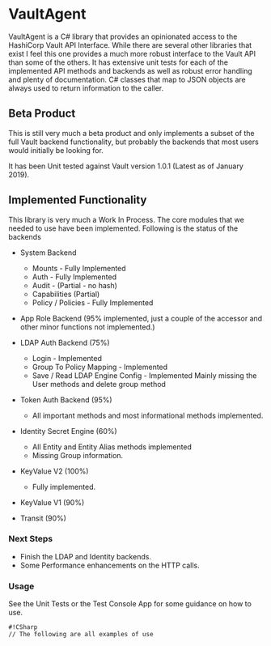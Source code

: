 # VaultAgent

VaultAgent is a C# library that provides an opinionated access to the HashiCorp Vault API Interface.  While there are several other libraries that exist
I feel this one provides a much more robust interface to the Vault API than some of the others.  It has extensive unit tests for each of the implemented
API methods and backends as well as robust error handling and plenty of documentation.  C# classes that map to JSON objects are always used to return information
to the caller.

## Beta Product
This is still very much a beta product and only implements a subset of the full Vault backend functionality, but probably the backends that most users would
initially be looking for.  

It has been Unit tested against Vault version 1.0.1 (Latest as of January 2019).

## Implemented Functionality
This library is very much a Work In Process.  The core modules that we needed to use have been implemented.  Following is the status of the backends

* System Backend
  - Mounts - Fully Implemented
  - Auth  - Fully Implemented
  - Audit - (Partial - no hash)
  - Capabilities (Partial)
  - Policy / Policies - Fully Implemented

* App Role Backend (95% implemented, just a couple of the accessor and other minor functions not implemented.)
* LDAP Auth Backend (75%) 
  - Login - Implemented
  - Group To Policy Mapping - Implemented
  - Save / Read LDAP Engine Config - Implemented
  Mainly missing the User methods and delete group method

* Token Auth Backend (95%)
  - All important methods and most informational methods implemented.

* Identity Secret Engine (60%)
  - All Entity and Entity Alias methods implemented
  - Missing Group information.

* KeyValue V2 (100%)
  - Fully implemented.

* KeyValue V1 (90%)

* Transit (90%)

### Next Steps
* Finish the LDAP and Identity backends.
* Some Performance enhancements on the HTTP calls.


### Usage
See the Unit Tests or the Test Console App for some guidance on how to use.

```
#!CSharp
// The following are all examples of use

```

